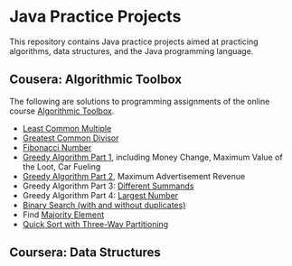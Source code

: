# Java Practice Projects
This repository contains Java practice projects aimed at practicing algorithms, data structures, and the Java programming language.

## Cousera: Algorithmic Toolbox
The following are solutions to programming assignments of the online course [Algorithmic Toolbox](https://www.coursera.org/learn/algorithmic-toolbox).
- [Least Common Multiple](/practice-project/src/LeastCommonMultiple.java)
- [Greatest Common Divisor](/practice-project/src/GreatestCommonDivisor.java)
- [Fibonacci Number](/practice-project/src/Fibonacci.java)
- [Greedy Algorithm Part 1](/practice-project/src/GreedyAlgorithms.java), including Money Change, Maximum Value of the Loot, Car Fueling
- [Greedy Algorithm Part 2](/practice-project/src/GreedyAlgorithm.java), Maximum Advertisement Revenue
- Greedy Algorithm Part 3: [Different Summands](/practice-project/src/DifferentSummands.java)
- Greedy Algorithm Part 4: [Largest Number](/practice-project/src/LargestNumber.java)
- [Binary Search (with and without duplicates)](/practice-project/src/BinarySearch.java)
- Find [Majority Element](/practice-project/src/MajorityElement.java)
- [Quick Sort with Three-Way Partitioning](/practice-project/src/Sorting.java)

## Coursera: Data Structures
